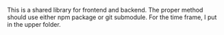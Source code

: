 This is a shared library for frontend and backend.
The proper method should use either npm package or git submodule.
For the time frame, I put in the upper folder.
